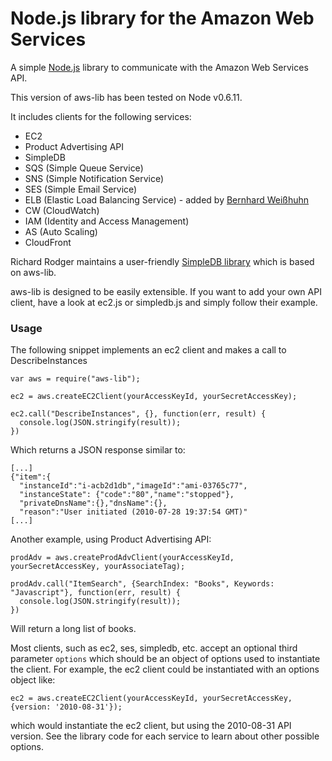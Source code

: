 Node.js library for the Amazon Web Services
=====

A simple [Node.js](http://github.com/ry/node) library to communicate with the Amazon Web Services API.

This version of aws-lib has been tested on Node v0.6.11.

It includes clients for the following services:

   * EC2
   * Product Advertising API
   * SimpleDB
   * SQS (Simple Queue Service)
   * SNS (Simple Notification Service)
   * SES (Simple Email Service)
   * ELB (Elastic Load Balancing Service) - added by [Bernhard Weißhuhn](https://github.com/bkw)
   * CW (CloudWatch)
   * IAM (Identity and Access Management)
   * AS (Auto Scaling) 
   * CloudFront

Richard Rodger maintains a user-friendly [SimpleDB library](http://github.com/rjrodger/simpledb) which is based on aws-lib.

aws-lib is designed to be easily extensible. If you want to add your own API client, have a look at ec2.js or simpledb.js and simply follow their example.

### Usage

The following snippet implements an ec2 client and makes a call to DescribeInstances

    var aws = require("aws-lib");

    ec2 = aws.createEC2Client(yourAccessKeyId, yourSecretAccessKey);

    ec2.call("DescribeInstances", {}, function(err, result) {
      console.log(JSON.stringify(result));
    })

Which returns a JSON response similar to:

    [...]
    {"item":{
      "instanceId":"i-acb2d1db","imageId":"ami-03765c77",
      "instanceState": {"code":"80","name":"stopped"},
      "privateDnsName":{},"dnsName":{},
      "reason":"User initiated (2010-07-28 19:37:54 GMT)"
    [...] 

Another example, using Product Advertising API:

    prodAdv = aws.createProdAdvClient(yourAccessKeyId, yourSecretAccessKey, yourAssociateTag);

    prodAdv.call("ItemSearch", {SearchIndex: "Books", Keywords: "Javascript"}, function(err, result) {
      console.log(JSON.stringify(result));
    })

Will return a long list of books.

Most clients, such as ec2, ses, simpledb, etc. accept an optional third parameter `options` which should be an object of options used to instantiate the client.  For example, the ec2 client could be instantiated with an options object like:

    ec2 = aws.createEC2Client(yourAccessKeyId, yourSecretAccessKey, {version: '2010-08-31'});
    
which would instantiate the ec2 client, but using the 2010-08-31 API version.  See the library code for each service to learn about other possible options.
